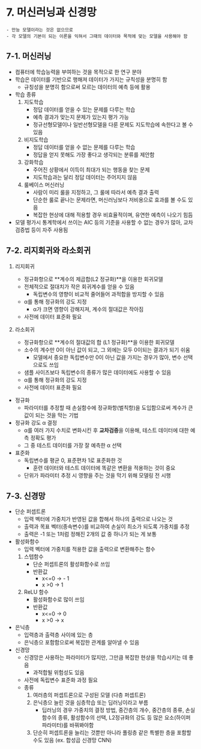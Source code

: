 # 7. 머신러닝과 신경망
```
- 만능 모델이라는 것은 없으므로
- 각 모델의 기본이 되는 이론을 익혀서 그때의 데이터와 목적에 맞는 모델을 사용해야 함
```

## 7-1. 머신러닝
- 컴퓨터에 학습능력을 부여하는 것을 목적으로 한 연구 분야
- 학습은 데이터를 기반으로 행해져 데이터가 가지는 규칙성을 분명히 함
	- 규칭성을 분명히 함으로써 모르는 데이터의 예측 등에 활용
- 학습 종류
	1. 지도학습
		- 정답 데이터를 얻을 수 있는 문제를 다루는 학습
		- 예측 결과가 맞는지 문제가 있는지 평가 가능
		- 정규선형모델이나 일반선형모델을 다룬 문제도 지도학습에 속한다고 볼 수 있음
	2. 비지도학습
		- 정답 데이터를 얻을 수 없는 문제를 다루는 학습
		- 정답을 얻지 못해도 가장 좋다고 생각되는 분류를 제안함
	3. 강화학습
		- 주어진 상황에서 이득이 최대가 되는 행동을 찾는 문제
		- 지도학습과는 달리 정답 데이터는 주어지지 않음
	4. 룰베이스 머신러닝
		- 사람이 미리 룰을 지정하고, 그 룰에 따라서 예측 결과 출력
		- 단순한 룰로 끝나는 문제라면, 머신러닝보다 저비용으로 효과를 볼 수도 있음
		- 복잡한 현상에 대해 적용할 경우 비효율적이며, 유연한 예측이 나오기 힘듬
- 모델 평가시 통계학에서 쓰이는 AIC 등의 기준을 사용할 수 없는 경우가 많아, 교차검증법 등이 자주 사용됨

## 7-2. 리지회귀와 라소회귀
1. 리지회귀
	- 정규화항으로 **계수의 제곱합(L2 정규화)**을 이용한 회귀모델
	- 전체적으로 절대치가 작은 회귀계수를 얻을 수 있음
		- 독립변수의 영향이 비교적 줄어들어 과적합을 방지할 수 있음
	- α를 통해 정규화의 강도 지정
		- α가 크면 영향이 강해지져, 계수의 절대값은 작아짐
	- 사전에 데이터 표준화 필요
	
2. 라소회귀
	- 정규화항으로 **계수의 절대값의 합 (L1 정규화)**을 이용한 회귀모델
	- 소수의 계수만 0이 아닌 값이 되고, 그 외에는 모두 0이되는 결과가 되기 쉬움
		- 모델에서 중요한 독립변수만 0이 아닌 값을 가지는 경우가 많아, 변수 선택으로도 쓰임
	- 샘플 사이즈보다 독립변수의 종류가 많은 데이터에도 사용할 수 있음
	- α를 통해 정규화의 강도 지정
	- 사전에 데이터 표준화 필요
	
- 정규화
	- 파라미터를 추정할 때 손실함수에 정규화항(벌칙항)을 도입함으로써 계수가 큰 값이 되는 것을 막는 기법
- 정규화 강도 α 결정
	- α를 여러 가지 수치로 변화시킨 후 **교차검증**을 이용해, 테스트 데이터에 대한 예측 정확도 평가
	- 그 중 테스트 데이터를 가장 잘 예측한 α 선택
- 표준화
	- 독립변수를 평균 0, 표준편차 1로 표준화한 것
		- 훈련 데이터와 테스트 데이터에 똑같은 변환을 적용하는 것이 중요
	- 단위가 파라미터 추정 시 영향을 주는 것을 막기 위해 모델링 전 시행

## 7-3. 신경망
- 단순 퍼셉트론
	- 입력 벡터에 가중치가 반영된 값을 합해서 하나의 출력으로 나오는 것
	- 출력과 목표 벡터(종속변수)를 비교하여 손실이 최소가 되도록 가중치를 추정
	- 출력은 -1 또는 1처럼 정해진 2개의 값 중 하나가 되는 게 보통
- 활성화함수
	- 입력 벡터에 가중치를 적용한 값을 출력으로 변환해주는 함수
	1. 스텝함수
		- 단순 퍼셉트론의 활성화함수로 쓰임
		- 반환값 
			- x<=0 → - 1
			- x >0 → 1
	2. ReLU 함수
		- 활성화함수로 많이 쓰임
		- 반환값
			- x<=0 → 0
			- x >0 → x
- 은닉층
	- 입력층과 출력층 사이에 있는 층
	- 은닉층으 포함함으로써 복잡한 관계를 알아낼 수 있음
- 신경망
	- 신경망은 사용하는 파라미터가 많지만, 그만큼 복잡한 현상을 학습시키는 데 좋음
		- 과적합될 위험성도 있음
	- 사전에 독립변수 표준화 과정 필요
	- 종류
		1. 여러층의 퍼셉트론으로 구성된 모델 (다층 퍼셉트론)
		2. 은닉층으 늘린 것을 심층학습 또는 딥러닝이라고 부름
			- 딥러닝의 경우 가중치의 결정 방법, 중간층의 개수, 중간층의 종류, 손실함수의 종류, 활성함수의 선택, L2정규화의 강도 등 많은 요소(하이퍼파라미터)를 바꿔봐야함
		3. 단순히 퍼셉트론을 늘리는 것뿐만 아니라 풀링층 같은 특별한 층을 포함할 수도 있음 (ex. 합성곱 신경망 CNN)
		


